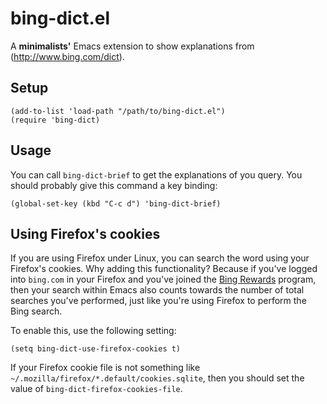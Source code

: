 # bing-dict.el
A **minimalists'** Emacs extension to show explanations from
(http://www.bing.com/dict).

## Setup

    (add-to-list 'load-path "/path/to/bing-dict.el")
    (require 'bing-dict)

## Usage
You can call `bing-dict-brief` to get the explanations of you query.
You should probably give this command a key binding:

    (global-set-key (kbd "C-c d") 'bing-dict-brief)

## Using Firefox's cookies
If you are using Firefox under Linux, you can search the word using your
Firefox's cookies. Why adding this functionality? Because if you've logged into
`bing.com` in your Firefox and you've joined the
[Bing Rewards](https://www.bing.com/rewards/dashboard) program, then your search
within Emacs also counts towards the number of total searches you've performed,
just like you're using Firefox to perform the Bing search.

To enable this, use the following setting:

    (setq bing-dict-use-firefox-cookies t)

If your Firefox cookie file is not something like
`~/.mozilla/firefox/*.default/cookies.sqlite`, then you should set the value of
`bing-dict-firefox-cookies-file`.

